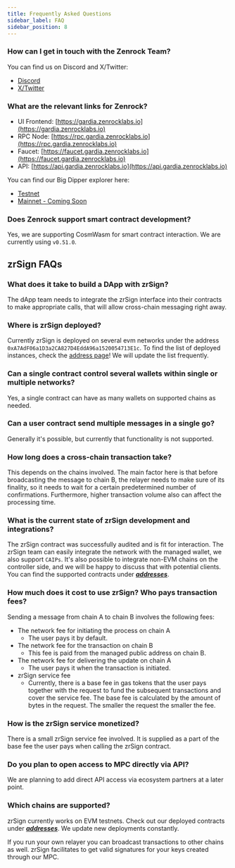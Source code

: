 ```yaml
---
title: Frequently Asked Questions
sidebar_label: FAQ
sidebar_position: 8
---
```


### How can I get in touch with the Zenrock Team? 

You can find us on Discord and X/Twitter: 

- [Discord](https://discord.gg/zenrockfoundation)
- [X/Twitter](https://x.com/OfficialZenrock) 

### What are the relevant links for Zenrock? 

- UI Frontend: [https://gardia.zenrocklabs.io](https://gardia.zenrocklabs.io)
- RPC Node: [https://rpc.gardia.zenrocklabs.io](https://rpc.gardia.zenrocklabs.io)
- Faucet: [https://faucet.gardia.zenrocklabs.io](https://faucet.gardia.zenrocklabs.io)
- API: [https://api.gardia.zenrocklabs.io](https://api.gardia.zenrocklabs.io)

You can find our Big Dipper explorer here: 

- [Testnet](https://explorer.gardia.zenrocklabs.io)
- [Mainnet - Coming Soon](https://www.youtube.com/watch?v=dQw4w9WgXcQ)

### Does Zenrock support smart contract development? 

Yes, we are supporting CosmWasm for smart contract interaction. We are currently using ```v0.51.0```.

## zrSign FAQs

### What does it take to build a DApp with zrSign?
The dApp team needs to integrate the zrSign interface into their contracts to make appropriate calls, that will allow cross-chain messaging right away.

### Where is zrSign deployed? 
Currently zrSign is deployed on several evm networks under the address ```0xA7AdF06a1D3a2CA827D4EddA96a1520054713E1c```. To find the list of deployed instances, check the [address page](./zrSign/releases/addresses.md)! We will update the list frequently.

### Can a single contract control several wallets within single or multiple networks?
Yes, a single contract can have as many wallets on supported chains as needed.

### Can a user contract send multiple messages in a single go?
Generally it's possible, but currently that functionality is not supported.

### How long does a cross-chain transaction take?
This depends on the chains involved. The main factor here is that before broadcasting the message to chain B, the relayer needs to make sure of its finality, so it needs to wait for a certain predetermined number of confirmations. Furthermore, higher transaction volume also can affect the processing time.

### What is the current state of zrSign development and integrations?
The zrSign contract was successfully audited and is fit for interaction. The zrSign team can easily integrate the network with the managed wallet, we also support `CAIPs`. It's also possible to integrate non-EVM chains on the controller side, and we will be happy to discuss that with potential clients. You can find the supported contracts under ***[addresses](./zrSign/releases/addresses.md)***.

### How much does it cost to use zrSign? Who pays transaction fees?
Sending a message from chain A to chain B involves the following fees:

- The network fee for initiating the process on chain A
  - The user pays it by default.
- The network fee for the transaction on chain B
  - This fee is paid from the managed public address on chain B.
- The network fee for delivering the update on chain A
  - The user pays it when the transaction is initiated.
- zrSign service fee
  - Currently, there is a base fee in gas tokens that the user pays together with the request to fund the subsequent transactions and cover the service fee. The base fee is calculated by the amount of bytes in the request. The smaller the request the smaller the fee.

### How is the zrSign service monetized?
There is a small zrSign service fee involved. It is supplied as a part of the base fee the user pays when calling the zrSign contract.

### Do you plan to open access to MPC directly via API?
We are planning to add direct API access via ecosystem partners at a later point. 

### Which chains are supported?
zrSign currently works on EVM testnets. Check out our deployed contracts under ***[addresses](./zrSign/releases/addresses.md)***. We update new deployments constantly. 

If you run your own relayer you can broadcast transactions to other chains as well. zrSign facilitates to get valid signatures for your keys created through our MPC.